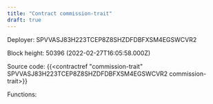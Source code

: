 ```yaml
---
title: "Contract commission-trait"
draft: true
---
```

Deployer: SPVVASJ83H223TCEP8Z8SHZDFDBFXSM4EGSWCVR2


 



Block height: 50396 (2022-02-27T16:05:58.000Z)

Source code: {{<contractref "commission-trait" SPVVASJ83H223TCEP8Z8SHZDFDBFXSM4EGSWCVR2 commission-trait>}}

Functions:


